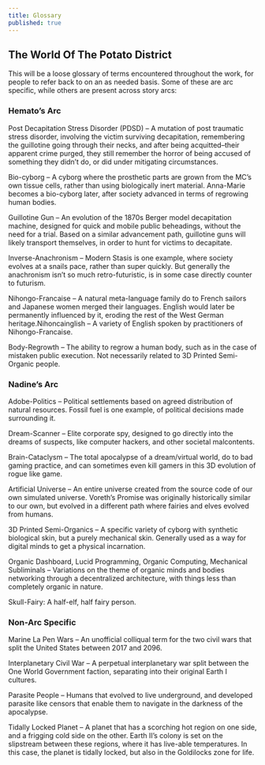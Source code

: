 ```yaml
---
title: Glossary
published: true
---
```

## The World Of The Potato District

This will be a loose glossary of terms encountered throughout the work, for people to refer back to on an as needed basis. Some of these 
are arc specific, while others are present across story arcs:

### Hemato’s Arc

Post Decapitation Stress Disorder (PDSD) – A mutation of post traumatic stress disorder, involving the victim surviving decapitation, remembering the guillotine going through their necks, and after being acquitted–their apparent crime purged, they still remember the horror of
 being accused of something they didn’t do, or did under mitigating circumstances.

Bio-cyborg – A cyborg where the prosthetic parts are grown from the MC’s own tissue cells, rather than using biologically inert material. Anna-Marie becomes a bio-cyborg later, after society advanced in terms of regrowing human bodies.

Guillotine Gun – An evolution of the 1870s Berger model decapitation machine, designed for quick and mobile public beheadings, without the need for a trial. Based on a similar advancement path, guillotine guns will likely transport themselves, in order to hunt for victims to decapitate.

Inverse-Anachronism – Modern Stasis is one example, where society evolves at a snails pace, rather than super quickly. But generally the anachronism isn’t so much retro-futuristic, is in some case directly counter to futurism.

Nihongo-Francaise – A natural meta-language family do to French sailors and Japanese women merged their languages. English would later be permanently influenced by it, eroding the rest of the West German heritage.Nihoncainglish – A variety of English spoken by practitioners of Nihongo-Francaise.

Body-Regrowth – The ability to regrow a human body, such as in the case of mistaken public execution. Not necessarily related to 3D Printed Semi-Organic people.

### Nadine’s Arc

Adobe-Politics – Political settlements based on agreed distribution of natural resources. Fossil fuel is one example, of political decisions made surrounding it.

Dream-Scanner – Elite corporate spy, designed to go directly into the dreams of suspects, like computer hackers, and other societal malcontents.

Brain-Cataclysm – The total apocalypse of a dream/virtual world, do to bad gaming practice, and can sometimes even kill gamers in this 3D  evolution of rogue like game.

Artificial Universe – An entire universe created from the source code of our own simulated universe. Voreth’s Promise was originally historically similar to our own, but evolved in a different path where fairies and elves evolved from humans.

3D Printed Semi-Organics – A specific variety of cyborg with synthetic biological skin, but a purely mechanical skin. Generally used as a way for digital minds to get a physical incarnation.

Organic Dashboard, Lucid Programming, Organic Computing, Mechanical Subliminals – Variations on the theme of organic minds and bodies  networking through a decentralized architecture, with things less than completely organic in nature.

Skull-Fairy: A half-elf, half fairy person.

### Non-Arc Specific

Marine La Pen Wars – An unofficial colliqual term for the two civil wars that split the United States between 2017 and 2096.

Interplanetary Civil War – A perpetual interplanetary war split between the One World Government faction, separating into their original Earth I cultures.

Parasite People – Humans that evolved to live underground, and developed parasite like censors that enable them to navigate in the  darkness of the apocalypse.

Tidally Locked Planet – A planet that has a scorching hot region on  one side, and a frigging cold side on the other. Earth II’s colony is  set on the slipstream between these regions, where it has live-able 
temperatures. In this case, the planet is tidally locked, but also in  the Goldilocks zone for life.
